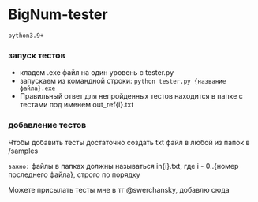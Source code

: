 # BigNum-tester

`python3.9+`

### запуск тестов

+ кладем .exe файл на один уровень с tester.py
+ запускаем из командной строки: `python tester.py {название файла}.exe`
+ Правильный ответ для непройденных тестов находится в папке с тестами под именем out_ref{i}.txt

### добавление тестов

Чтобы добавить тесты достаточно создать txt файл в любой из папок в /samples

`важно:` файлы в папках должны называться in{i}.txt, где i - 0..{номер последнего файла}, строго по порядку 

Можете присылать тесты мне в тг @swerchansky, добавлю сюда
